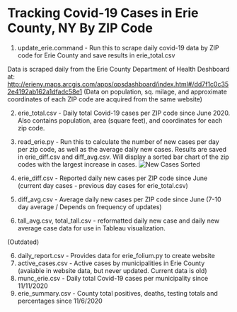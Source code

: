 # Tracking Covid-19 Cases in Erie County, NY By ZIP Code

1) update_erie.command - Run this to scrape daily covid-19 data by ZIP code for Erie County and save results in erie_total.csv

Data is scraped daily from the Erie County Department of Health Deshboard at:
http://erieny.maps.arcgis.com/apps/opsdashboard/index.html#/dd7f1c0c352e4192ab162a1dfadc58e1
(Data on population, sq. milage, and approximate coordinates of each ZIP code are acquired from the same website)

2) erie_total.csv - Daily total Covid-19 cases per ZIP code since June 2020. Also contains population, area (square feet), and coordinates for each zip code.

3) read_erie.py - Run this to calculate the number of new cases per day per zip code, as well as the average daily new cases. Results are saved in erie_diff.csv and diff_avg.csv. Will display a sorted bar chart of the zip codes with the largest increase in cases.
![New Cases Sorted](https://user-images.githubusercontent.com/25538281/211050666-d70a17a3-cb1e-491a-a151-26fc269c1a23.png)

4) erie_diff.csv - Reported daily new cases per ZIP code since June (current day cases - previous day cases for erie_total.csv)

5) diff_avg.csv - Average daily new cases per ZIP code since June (7-10 day average / Depends on frequency of updates)

6) tall_avg.csv, total_tall.csv - reformatted daily new case and daily new average case data for use in Tableau visualization.
 
(Outdated)

6) daily_report.csv - Provides data for erie_folium.py to create website  
7) active_cases.csv - Active cases by municipalities in Erie County (avaiable in website data, but never updated. Current data is old)
8) munc_erie.csv - Daily total Covid-19 cases per municipality since 11/11/2020
9) erie_summary.csv - County total positives, deaths, testing totals and percentages since 11/6/2020
